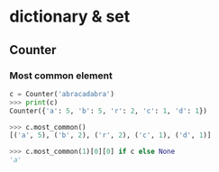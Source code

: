 # dictionary & set

## Counter

### Most common element

```python
c = Counter('abracadabra')
>>> print(c)
Counter({'a': 5, 'b': 5, 'r': 2, 'c': 1, 'd': 1})

>>> c.most_common()
[('a', 5), ('b', 2), ('r', 2), ('c', 1), ('d', 1)]

>>> c.most_common(1)[0][0] if c else None
'a'
```

